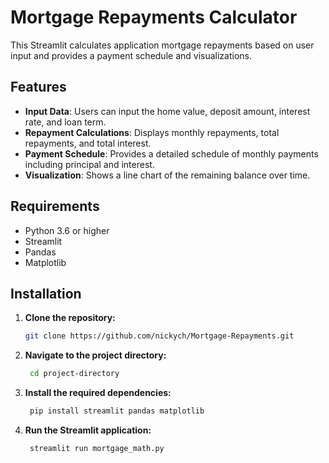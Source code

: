 # Mortgage Repayments Calculator

This Streamlit calculates application  mortgage repayments based on user input and provides a payment schedule and visualizations.

## Features

- **Input Data**: Users can input the home value, deposit amount, interest rate, and loan term.
- **Repayment Calculations**: Displays monthly repayments, total repayments, and total interest.
- **Payment Schedule**: Provides a detailed schedule of monthly payments including principal and interest.
- **Visualization**: Shows a line chart of the remaining balance over time.

## Requirements

- Python 3.6 or higher
- Streamlit
- Pandas
- Matplotlib

## Installation

1. **Clone the repository:**
   ```bash
   git clone https://github.com/nickych/Mortgage-Repayments.git

2. **Navigate to the project directory:**
   ```bash
    cd project-directory

3. **Install the required dependencies:**
   ```bash
    pip install streamlit pandas matplotlib

4. **Run the Streamlit application:**
   ```bash
    streamlit run mortgage_math.py

